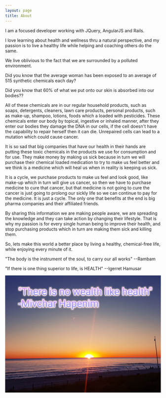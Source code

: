 ```yaml
---
layout: page
title: About
---
```

<div class="about container">
<p>I am a focused developer working with JQuery, AngularJS and Rails.
</p>

<p>I love learning about health and wellness thru a natural perspective, and my passion is to live a healthy life while helping and coaching others do the same.
</p>
<p>
We live oblivious to the fact that we are surrounded by a polluted environment.
</p>
<p>Did you know that the average woman has been exposed to an average of 515 synthetic chemicals each day?
</p>
<p> Did you know that 60% of what we put onto our skin is absorbed into our bodies??
</p>
<p>All of these chemicals are in our regular household products, such as soaps, detergents, cleaners, lawn care products, personal products, such as make-up, shampoo, lotions, foods which a loaded with pesticides. These chemicals enter our body by topical, ingestive or inhaled manner, after they enter our bodies they damage the DNA in our cells, if the cell doesn't have the capability to repair herself then it can die. Unrepaired cells can lead to a mutation which could cause cancer.</p>

<p>It is so sad that big companies that have our health in their hands are putting these toxic chemicals in the products we use for consumption and for use. They make money by making us sick because in turn we will purchase their chemical loaded medication to try to make us feel better and we think is a medicine which will heal us when in reality is keeping us sick.</p>

<p>It is a cycle, we purchase products to make us feel and look good, like make-up which in turn will give us cancer, so then we have to purchase medicine to cure that cancer, but that medicine is not going to cure the cancer is just going to prolong our sickly life so we can continue to pay for the medicine. It is just a cycle. The only one that benefits at the end is big pharma companies and their affiliated friends.</p>

<p>By sharing this information we are making people aware, we are spreading the knowledge and they can take action by changing their lifestyle. That is why my passion is for every single human being to improve their health, and stop purchasing products which in turn are making them sick and killing them.</p>

<p>So, lets make this world a better place by living a healthy, chemical-free life, while enjoying every minute of it.</p>

<p>"The body is the instrument of the soul, to carry our all works"   --Rambam</p>

<p>"If there is one thing superior to life, is HEALTH"    --Igerret Hamusar</p>

<section class="health">
<img src="/images/healthandWealth.jpg">
</section>
</div>
